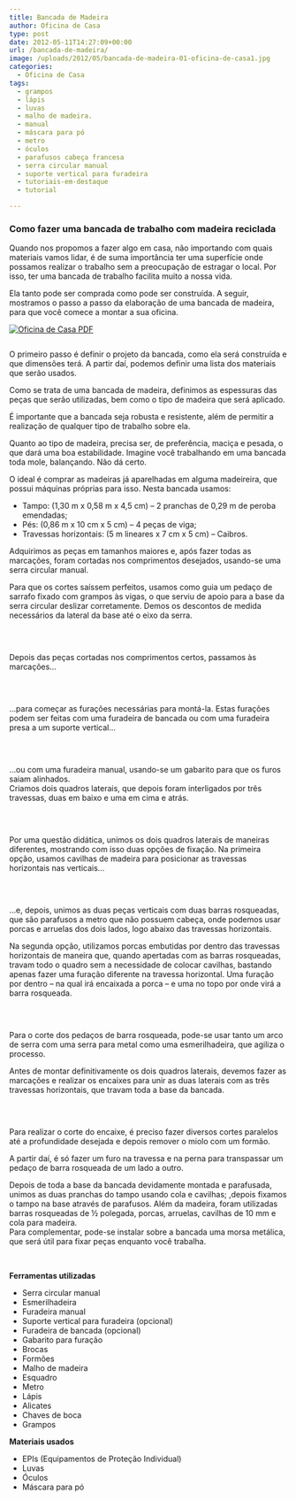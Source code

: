 ```yaml
---
title: Bancada de Madeira
author: Oficina de Casa
type: post
date: 2012-05-11T14:27:09+00:00
url: /bancada-de-madeira/
image: /uploads/2012/05/bancada-de-madeira-01-oficina-de-casa1.jpg
categories:
  - Oficina de Casa
tags:
  - grampos
  - lápis
  - luvas
  - malho de madeira.
  - manual
  - máscara para pó
  - metro
  - óculos
  - parafusos cabeça francesa
  - serra circular manual
  - suporte vertical para furadeira
  - tutoriais-em-destaque
  - tutorial

---
```

### Como fazer uma bancada de trabalho com madeira reciclada

Quando nos propomos a fazer algo em casa, não importando com quais materiais vamos lidar, é de suma importância ter uma superfície onde possamos realizar o trabalho sem a preocupação de estragar o local. Por isso, ter uma bancada de trabalho facilita muito a nossa vida.

Ela tanto pode ser comprada como pode ser construída. A seguir, mostramos o passo a passo da elaboração de uma bancada de madeira, para que você comece a montar a sua oficina.

[![Oficina de Casa PDF][1]][2]<figure class="tres">

<a href="/uploads/tutoriais/bancada-de-madeira/bancada-de-madeira-02-oficina-de-casa.jpg" rel="prettyPhoto"><img src="/uploads/tutoriais/bancada-de-madeira/thumbs/bancada-de-madeira-02-oficina-de-casa.jpg" alt="" /></a><a href="/uploads/tutoriais/bancada-de-madeira/bancada-de-madeira-03-oficina-de-casa.jpg" rel="prettyPhoto"><img src="/uploads/tutoriais/bancada-de-madeira/thumbs/bancada-de-madeira-03-oficina-de-casa.jpg" alt="" /></a><a href="/uploads/tutoriais/bancada-de-madeira/bancada-de-madeira-04-oficina-de-casa.jpg" rel="prettyPhoto"><img src="/uploads/tutoriais/bancada-de-madeira/thumbs/bancada-de-madeira-04-oficina-de-casa.jpg" alt="" /></a></figure>

O primeiro passo é definir o projeto da bancada, como ela será construída e que dimensões terá. A partir daí, podemos definir uma lista dos materiais que serão usados.

Como se trata de uma bancada de madeira, definimos as espessuras das peças que serão utilizadas, bem como o tipo de madeira que será aplicado.

É importante que a bancada seja robusta e resistente, além de permitir a realização de qualquer tipo de trabalho sobre ela.

Quanto ao tipo de madeira, precisa ser, de preferência, maciça e pesada, o que dará uma boa estabilidade. Imagine você trabalhando em uma bancada toda mole, balançando. Não dá certo.

O ideal é comprar as madeiras já aparelhadas em alguma madeireira, que possui máquinas próprias para isso. Nesta bancada usamos:

  * Tampo: (1,30 m x 0,58 m x 4,5 cm) – 2 pranchas de 0,29 m de peroba emendadas;
  * Pés: (0,86 m x 10 cm x 5 cm) – 4 peças de viga;
  * Travessas horizontais: (5 m lineares x 7 cm x 5 cm) – Caibros.

Adquirimos as peças em tamanhos maiores e, após fazer todas as marcações, foram cortadas nos comprimentos desejados, usando-se uma serra circular manual.

Para que os cortes saíssem perfeitos, usamos como guia um pedaço de sarrafo fixado com grampos às vigas, o que serviu de apoio para a base da serra circular deslizar corretamente. Demos os descontos de medida necessários da lateral da base até o eixo da serra.

&nbsp;<figure class="dois">

<a href="/uploads/tutoriais/bancada-de-madeira/bancada-de-madeira-05-oficina-de-casa.jpg" rel="prettyPhoto"><img src="/uploads/tutoriais/bancada-de-madeira/thumbs/bancada-de-madeira-05-oficina-de-casa.jpg" alt="" /></a><a href="/uploads/tutoriais/bancada-de-madeira/bancada-de-madeira-06-oficina-de-casa.jpg" rel="prettyPhoto"><img src="/uploads/tutoriais/bancada-de-madeira/thumbs/bancada-de-madeira-06-oficina-de-casa.jpg" alt="" /></a></figure>

Depois das peças cortadas nos comprimentos certos, passamos às marcações&#8230;

&nbsp;<figure class="dois">

<a href="/uploads/tutoriais/bancada-de-madeira/bancada-de-madeira-07-oficina-de-casa.jpg" rel="prettyPhoto"><img src="/uploads/tutoriais/bancada-de-madeira/thumbs/bancada-de-madeira-07-oficina-de-casa.jpg" alt="" /></a><a href="/uploads/tutoriais/bancada-de-madeira/bancada-de-madeira-08-oficina-de-casa.jpg" rel="prettyPhoto"><img src="/uploads/tutoriais/bancada-de-madeira/thumbs/bancada-de-madeira-08-oficina-de-casa.jpg" alt="" /></a></figure>

&#8230;para começar as furações necessárias para montá-la. Estas furações podem ser feitas com uma furadeira de bancada ou com uma furadeira presa a um suporte vertical&#8230;

&nbsp;<figure class="dois">

<a href="/uploads/tutoriais/bancada-de-madeira/bancada-de-madeira-09-oficina-de-casa.jpg" rel="prettyPhoto"><img src="/uploads/tutoriais/bancada-de-madeira/thumbs/bancada-de-madeira-09-oficina-de-casa.jpg" alt="" /></a><a href="/uploads/tutoriais/bancada-de-madeira/bancada-de-madeira-10-oficina-de-casa.jpg" rel="prettyPhoto"><img src="/uploads/tutoriais/bancada-de-madeira/thumbs/bancada-de-madeira-10-oficina-de-casa.jpg" alt="" /></a></figure>

&#8230;ou com uma furadeira manual, usando-se um gabarito para que os furos saiam alinhados.  
Criamos dois quadros laterais, que depois foram interligados por três travessas, duas em baixo e uma em cima e atrás.

&nbsp;<figure class="dois">

<a href="/uploads/tutoriais/bancada-de-madeira/bancada-de-madeira-11-oficina-de-casa.jpg" rel="prettyPhoto"><img src="/uploads/tutoriais/bancada-de-madeira/thumbs/bancada-de-madeira-11-oficina-de-casa.jpg" alt="" /></a><a href="/uploads/tutoriais/bancada-de-madeira/bancada-de-madeira-12-oficina-de-casa.jpg" rel="prettyPhoto"><img src="/uploads/tutoriais/bancada-de-madeira/thumbs/bancada-de-madeira-12-oficina-de-casa.jpg" alt="" /></a></figure>

Por uma questão didática, unimos os dois quadros laterais de maneiras diferentes, mostrando com isso duas opções de fixação. Na primeira opção, usamos cavilhas de madeira para posicionar as travessas horizontais nas verticais&#8230;

&nbsp;<figure class="tres">

<a href="/uploads/tutoriais/bancada-de-madeira/bancada-de-madeira-13-oficina-de-casa.jpg" rel="prettyPhoto"><img src="/uploads/tutoriais/bancada-de-madeira/thumbs/bancada-de-madeira-13-oficina-de-casa.jpg" alt="" /></a><a href="/uploads/tutoriais/bancada-de-madeira/bancada-de-madeira-14-oficina-de-casa.jpg" rel="prettyPhoto"><img src="/uploads/tutoriais/bancada-de-madeira/thumbs/bancada-de-madeira-14-oficina-de-casa.jpg" alt="" /></a><a href="/uploads/tutoriais/bancada-de-madeira/bancada-de-madeira-15-oficina-de-casa.jpg" rel="prettyPhoto"><img src="/uploads/tutoriais/bancada-de-madeira/thumbs/bancada-de-madeira-15-oficina-de-casa.jpg" alt="" /></a></figure>

&#8230;e, depois, unimos as duas peças verticais com duas barras rosqueadas, que são parafusos a metro que não possuem cabeça, onde podemos usar porcas e arruelas dos dois lados, logo abaixo das travessas horizontais.

Na segunda opção, utilizamos porcas embutidas por dentro das travessas horizontais de maneira que, quando apertadas com as barras rosqueadas, travam todo o quadro sem a necessidade de colocar cavilhas, bastando apenas fazer uma furação diferente na travessa horizontal. Uma furação por dentro &#8211; na qual irá encaixada a porca &#8211; e uma no topo por onde virá a barra rosqueada.

&nbsp;<figure class="tres">

<a href="/uploads/tutoriais/bancada-de-madeira/bancada-de-madeira-16-oficina-de-casa.jpg" rel="prettyPhoto"><img src="/uploads/tutoriais/bancada-de-madeira/thumbs/bancada-de-madeira-16-oficina-de-casa.jpg" alt="" /></a><a href="/uploads/tutoriais/bancada-de-madeira/bancada-de-madeira-17-oficina-de-casa.jpg" rel="prettyPhoto"><img src="/uploads/tutoriais/bancada-de-madeira/thumbs/bancada-de-madeira-17-oficina-de-casa.jpg" alt="" /></a><a href="/uploads/tutoriais/bancada-de-madeira/bancada-de-madeira-18-oficina-de-casa.jpg" rel="prettyPhoto"><img src="/uploads/tutoriais/bancada-de-madeira/thumbs/bancada-de-madeira-18-oficina-de-casa.jpg" alt="" /></a></figure>

Para o corte dos pedaços de barra rosqueada, pode-se usar tanto um arco de serra com uma serra para metal como uma esmerilhadeira, que agiliza o processo.

Antes de montar definitivamente os dois quadros laterais, devemos fazer as marcações e realizar os encaixes para unir as duas laterais com as três travessas horizontais, que travam toda a base da bancada.

&nbsp;<figure class="tres">

<a href="/uploads/tutoriais/bancada-de-madeira/bancada-de-madeira-19-oficina-de-casa.jpg" rel="prettyPhoto"><img src="/uploads/tutoriais/bancada-de-madeira/thumbs/bancada-de-madeira-19-oficina-de-casa.jpg" alt="" /></a><a href="/uploads/tutoriais/bancada-de-madeira/bancada-de-madeira-20-oficina-de-casa.jpg" rel="prettyPhoto"><img src="/uploads/tutoriais/bancada-de-madeira/thumbs/bancada-de-madeira-20-oficina-de-casa.jpg" alt="" /></a><a href="/uploads/tutoriais/bancada-de-madeira/bancada-de-madeira-21-oficina-de-casa.jpg" rel="prettyPhoto"><img src="/uploads/tutoriais/bancada-de-madeira/thumbs/bancada-de-madeira-21-oficina-de-casa.jpg" alt="" /></a></figure>

Para realizar o corte do encaixe, é preciso fazer diversos cortes paralelos até a profundidade desejada e depois remover o miolo com um formão.

A partir daí, é só fazer um furo na travessa e na perna para transpassar um pedaço de barra rosqueada de um lado a outro.

Depois de toda a base da bancada devidamente montada e parafusada, unimos as duas pranchas do tampo usando cola e cavilhas; ,depois fixamos o tampo na base através de parafusos. Além da madeira, foram utilizadas barras rosqueadas de ½ polegada, porcas, arruelas, cavilhas de 10 mm e cola para madeira.  
Para complementar, pode-se instalar sobre a bancada uma morsa metálica, que será útil para fixar peças enquanto você trabalha.

&nbsp;

**Ferramentas utilizadas**<section class="ferramentas-e-materiais">

  * Serra circular manual
  * Esmerilhadeira
  * Furadeira manual
  * Suporte vertical para furadeira (opcional)
  * Furadeira de bancada (opcional)
  * Gabarito para furação
  * Brocas
  * Formões
  * Malho de madeira
  * Esquadro
  * Metro
  * Lápis
  * Alicates
  * Chaves de boca
  * Grampos

**Materiais usados**

  * EPIs (Equipamentos de Proteção Individual)
  * Luvas
  * Óculos
  * Máscara para pó</section>

&nbsp;

 [1]: /uploads/pdf/download-pdf.png
 [2]: /uploads/pdf/bancada-de-madeira-oficina-de-casa.pdf "Faça o download do PDF"
